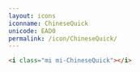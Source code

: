 ```yaml
---
layout: icons
iconname: ChineseQuick
unicode: EAD0
permalink: /icon/ChineseQuick/
---
```


``` html
<i class="mi mi-ChineseQuick"></i>
```
